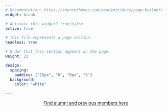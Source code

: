 ```yaml
---
# Documentation: https://sourcethemes.com/academic/docs/page-builder/
widget: blank

# Activate this widget? true/false
active: true

# This file represents a page section.
headless: true

# Order that this section appears on the page.
weight: 22

design:
  spacing:
    padding: ["15px", "0", "0px", "0"]
  background:
    color: "white"

---
```


<p style="text-align: center;"><a href="/previous_members/" rel="noopener noreferrer nofollow" target="_blank">Find alumni and previous members here</a></p>
